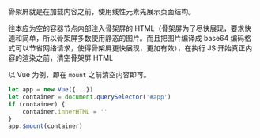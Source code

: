 骨架屏就是在加载内容之前，使用线性元素先展示页面结构。

往本应为空的容器节点内部注入骨架屏的 HTML（骨架屏为了尽快展现，要求快速和简单，所以骨架屏多数使用静态的图片。而且把图片编译成 base64 编码格式可以节省网络请求，使得骨架屏更快展现，更加有效），在执行 JS 开始真正内容的渲染之前，清空骨架屏 HTML

以 Vue 为例，即在 `mount` 之前清空内容即可。

```js
let app = new Vue({...})
let container = document.querySelector('#app')
if (container) {
    container.innerHTML = ''
}
app.$mount(container)
```

